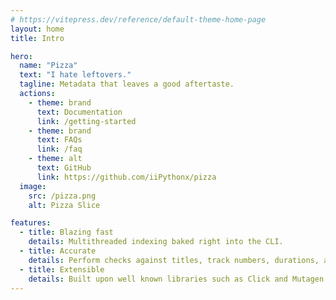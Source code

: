 ```yaml
---
# https://vitepress.dev/reference/default-theme-home-page
layout: home
title: Intro

hero:
  name: "Pizza"
  text: "I hate leftovers."
  tagline: Metadata that leaves a good aftertaste.
  actions:
    - theme: brand
      text: Documentation
      link: /getting-started
    - theme: brand
      text: FAQs
      link: /faq
    - theme: alt
      text: GitHub
      link: https://github.com/iiPythonx/pizza
  image:
    src: /pizza.png
    alt: Pizza Slice

features:
  - title: Blazing fast
    details: Multithreaded indexing baked right into the CLI.
  - title: Accurate
    details: Perform checks against titles, track numbers, durations, and more.
  - title: Extensible
    details: Built upon well known libraries such as Click and Mutagen.
---
```



